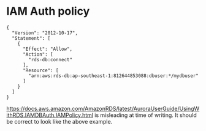 # IAM Auth policy

	{
	  "Version": "2012-10-17",
	  "Statement": [
		{
		  "Effect": "Allow",
		  "Action": [
			"rds-db:connect"
		  ],
		  "Resource": [
			"arn:aws:rds-db:ap-southeast-1:812644853088:dbuser:*/mydbuser"
		  ]
		}
	  ]
	}

https://docs.aws.amazon.com/AmazonRDS/latest/AuroraUserGuide/UsingWithRDS.IAMDBAuth.IAMPolicy.html
is misleading at time of writing. It should be correct to look like the above
example.
